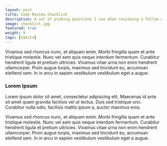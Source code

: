 ```yaml
---
layout: post
title: Code Review Checklist
description: A set of probing questions I use when reviewing a fellow developer's work.
image: checklist.jpg
featured: true
weight: 9
tags: [habits]
---
```


Vivamus sed rhoncus nunc, et aliquam enim. Morbi fringilla quam et ante tristique molestie. Nunc vel sem quis neque interdum fermentum. Curabitur hendrerit ligula et pretium ultricies. Vivamus vitae urna non enim hendrerit ullamcorper. Proin augue turpis, maximus sed tincidunt eu, accumsan eleifend sem. In in arcu in sapien vestibulum vestibulum eget a augue.

### Lorem Ipsum

Lorem ipsum dolor sit amet, consectetur adipiscing elit. Maecenas id ante sit amet quam gravida facilisis vel ut lectus. Duis sed tristique orci. Curabitur nulla odio, facilisis mattis ipsum a, auctor maximus eros.

Vivamus sed rhoncus nunc, et aliquam enim. Morbi fringilla quam et ante tristique molestie. Nunc vel sem quis neque interdum fermentum. Curabitur hendrerit ligula et pretium ultricies. Vivamus vitae urna non enim hendrerit ullamcorper. Proin augue turpis, maximus sed tincidunt eu, accumsan eleifend sem. In in arcu in sapien vestibulum vestibulum eget a augue.
